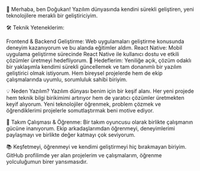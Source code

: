 👋 Merhaba, ben Doğukan!
Yazılım dünyasında kendini sürekli geliştiren, yeni teknolojilere meraklı bir geliştiriciyim.

🛠️ Teknik Yeteneklerim:

Frontend & Backend Geliştirme: Web uygulamaları geliştirme konusunda deneyim kazanıyorum ve bu alanda eğitimler aldım.
React Native: Mobil uygulama geliştirme sürecinde React Native ile kullanıcı dostu ve etkili çözümler üretmeyi hedefliyorum.
🚀 Hedeflerim:
Yeniliğe açık, çözüm odaklı bir yaklaşımla kendimi sürekli güncellemek ve tam donanımlı bir yazılım geliştirici olmak istiyorum. Hem bireysel projelerde hem de ekip çalışmalarında uyumlu, sorumluluk sahibi biriyim.

💡 Neden Yazılım?
Yazılım dünyası benim için bir keşif alanı. Her yeni projede hem teknik bilgi birikimimi artırıyor hem de yaratıcı çözümler üretmekten keyif alıyorum. Yeni teknolojiler öğrenmek, problem çözmek ve öğrendiklerimi projelerle somutlaştırmak beni motive ediyor.

🤝 Takım Çalışması & Öğrenme:
Bir takım oyuncusu olarak birlikte çalışmanın gücüne inanıyorum. Ekip arkadaşlarımdan öğrenmeyi, deneyimlerimi paylaşmayı ve birlikte değer katmayı çok seviyorum.

📚 Keşfetmeyi, öğrenmeyi ve kendimi geliştirmeyi hiç bırakmayan biriyim. GitHub profilimde yer alan projelerim ve çalışmalarım, öğrenme yolculuğumun birer yansımasıdır.

<!---
kucukdogukann/kucukdogukann is a ✨ special ✨ repository because its `README.md` (this file) appears on your GitHub profile.
You can click the Preview link to take a look at your changes.
--->
